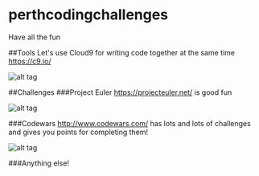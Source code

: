 # perthcodingchallenges
Have all the fun

##Tools
Let's use Cloud9 for writing code together at the same time https://c9.io/

![alt tag](http://3.bp.blogspot.com/-7HRVGetSdU0/U9HcVeFoGlI/AAAAAAAB_qE/1oiccHS3pYg/s1600/collab.png)

##Challenges
###Project Euler
https://projecteuler.net/ is good fun

![alt tag](https://pbs.twimg.com/profile_images/1586710859/Leonhard_Euler_400x400.jpg)

###Codewars
http://www.codewars.com/ has lots and lots of challenges and gives you points for completing them!

![alt tag](https://ciblogassets.s3.amazonaws.com/crowdblog/asset/214/codewars3.png)

###Anything else!

